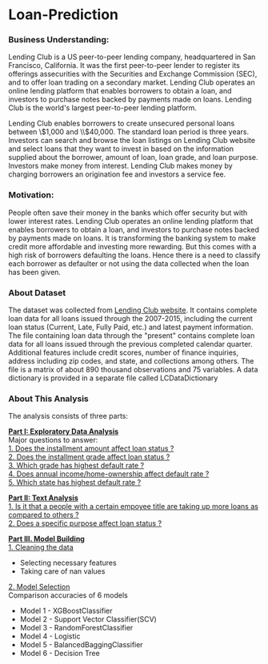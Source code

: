 # Loan-Prediction

### Business Understanding:

Lending Club is a US peer-to-peer lending company, headquartered in San Francisco, California. It was the first peer-to-peer lender to register its offerings assecurities with the Securities and Exchange Commission (SEC), and to offer loan trading on a secondary market. Lending Club operates an online lending platform that enables borrowers to obtain a loan, and investors to purchase notes backed by payments made on loans. Lending Club is the world's largest peer-to-peer lending platform.

Lending Club enables borrowers to create unsecured personal loans between \\$1,000 and \\$40,000. The standard loan period is three years. Investors can search and browse the loan listings on Lending Club website and select loans that they want to invest in based on the information supplied about the borrower,
amount of loan, loan grade, and loan purpose. Investors make money from interest. Lending Club makes money by charging borrowers an origination fee and investors a service fee.

### Motivation:

People often save their money in the banks which offer security but with lower interest rates. Lending Club operates an online lending platform that enables borrowers to obtain a loan, and investors to purchase notes backed by payments made on loans. It is transforming the banking system to make credit more affordable and investing more rewarding. But this comes with a high risk of borrowers defaulting the loans. Hence there is a need to classify each borrower as defaulter or not using the data collected when the loan has been given.

### About Dataset
The dataset was collected from [Lending Club website](https://www.lendingclub.com/info/download-data.action). It contains complete loan data for all loans issued through the 2007-2015, including the current loan status (Current, Late, Fully Paid, etc.) and latest payment information. The file containing loan data through the "present" contains complete loan data for all loans issued through the previous completed calendar quarter. Additional features include credit scores, number of finance inquiries, address including zip codes, and state, and collections among others. The file is a matrix of about 890 thousand observations and 75 variables. A data dictionary is provided in a separate file called LCDataDictionary

### About This Analysis
The analysis consists of three parts:

**[Part I: Exploratory Data Analysis](#Exploratory_Data_Analysis)**<br>
Major questions to answer:<br>
[1. Does the installment amount affect loan status ?](#Installment_amount)<br>
[2. Does the installment grade affect loan status ?](#Grade)<br>
[3. Which grade has highest default rate ?](#Home_Status)<br>
[4. Does annual income/home-ownership affect default rate ?](#annual_income)<br>
[5. Which state has highest default rate ?](#State)<br>

**[Part II: Text Analysis](#text_analysis)**<br>
[1. Is it that a people with a certain empoyee title are taking up more loans as compared to others ?](#debt_title)<br>
[2. Does a specific purpose affect loan status ?](#debt_purpose)

**[Part III. Model Building](#model_building)**<br>
[1. Cleaning the data](#cleaning_data)<br>
   * Selecting necessary features
   * Taking care of nan values <br>
 
[2. Model Selection](#ModelSelection)<br>
Comparison accuracies of 6 models
   * Model 1 - XGBoostClassifier
   * Model 2 - Support Vector Classifier(SCV)
   * Model 3 - RandomForestClassifier
   * Model 4 - Logistic
   * Model 5 - BalancedBaggingClassifier
   * Model 6 - Decision Tree
